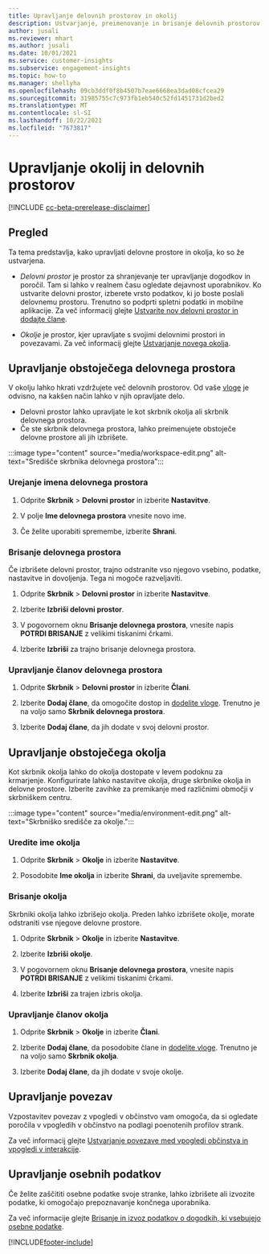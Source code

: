 ```yaml
---
title: Upravljanje delovnih prostorov in okolij
description: Ustvarjanje, preimenovanje in brisanje delovnih prostorov in okolij.
author: jusali
ms.reviewer: mhart
ms.author: jusali
ms.date: 10/01/2021
ms.service: customer-insights
ms.subservice: engagement-insights
ms.topic: how-to
ms.manager: shellyha
ms.openlocfilehash: 09cb3ddf0f8b4507b7eae6668ea3dad08cfcea29
ms.sourcegitcommit: 31985755c7c973fb1eb540c52fd1451731d2bed2
ms.translationtype: MT
ms.contentlocale: sl-SI
ms.lasthandoff: 10/22/2021
ms.locfileid: "7673817"
---
```

# <a name="manage-environments-and-workspaces"></a>Upravljanje okolij in delovnih prostorov

[!INCLUDE [cc-beta-prerelease-disclaimer](includes/cc-beta-prerelease-disclaimer.md)]

## <a name="overview"></a>Pregled

Ta tema predstavlja, kako upravljati delovne prostore in okolja, ko so že ustvarjena. 

- *Delovni prostor* je prostor za shranjevanje ter upravljanje dogodkov in poročil. Tam si lahko v realnem času ogledate dejavnost uporabnikov. Ko ustvarite delovni prostor, izberete vrsto podatkov, ki jo boste poslali delovnemu prostoru. Trenutno so podprti spletni podatki in mobilne aplikacije. Za več informacij glejte [Ustvarite nov delovni prostor in dodajte člane](create-workspace.md).

- *Okolje* je prostor, kjer upravljate s svojimi delovnimi prostori in povezavami. Za več informacij glejte [Ustvarjanje novega okolja](create-new-environment.md).

## <a name="manage-an-existing-workspace"></a>Upravljanje obstoječega delovnega prostora

V okolju lahko hkrati vzdržujete več delovnih prostorov. Od vaše [vloge](user-roles.md) je odvisno, na kakšen način lahko v njih opravljate delo. 

 - Delovni prostor lahko upravljate le kot skrbnik okolja ali skrbnik delovnega prostora.
 - Če ste skrbnik delovnega prostora, lahko preimenujete obstoječe delovne prostore ali jih izbrišete. 

:::image type="content" source="media/workspace-edit.png" alt-text="Središče skrbnika delovnega prostora":::

### <a name="edit-a-workspace-name"></a>Urejanje imena delovnega prostora

1. Odprite **Skrbnik** > **Delovni prostor** in izberite **Nastavitve**.

1. V polje **Ime delovnega prostora** vnesite novo ime.

1. Če želite uporabiti spremembe, izberite **Shrani**.

### <a name="delete-a-workspace"></a>Brisanje delovnega prostora

Če izbrišete delovni prostor, trajno odstranite vso njegovo vsebino, podatke, nastavitve in dovoljenja. Tega ni mogoče razveljaviti.

1. Odprite **Skrbnik** > **Delovni prostor** in izberite **Nastavitve**.

1. Izberite **Izbriši delovni prostor**. 

1. V pogovornem oknu **Brisanje delovnega prostora**, vnesite napis **POTRDI BRISANJE** z velikimi tiskanimi črkami. 

1. Izberite **Izbriši** za trajno brisanje delovnega prostora.

### <a name="manage-workspace-members"></a>Upravljanje članov delovnega prostora

1. Odprite **Skrbnik** > **Delovni prostor** in izberite **Člani**.

1. Izberite **Dodaj člane**, da omogočite dostop in [dodelite vloge](user-roles.md). Trenutno je na voljo samo **Skrbnik delovnega prostora**.

1. Izberite **Dodaj člane**, da jih dodate v svoj delovni prostor.

## <a name="manage-an-existing-environment"></a>Upravljanje obstoječega okolja

Kot skrbnik okolja lahko do okolja dostopate v levem podoknu za krmarjenje. Konfigurirate lahko nastavitve okolja, druge skrbnike okolja in delovne prostore. Izberite zavihke za premikanje med različnimi območji v skrbniškem centru.

:::image type="content" source="media/environment-edit.png" alt-text="Skrbniško središče za okolje.":::

### <a name="edit-an-environment-name"></a>Uredite ime okolja

1. Odprite **Skrbnik** > **Okolje** in izberite **Nastavitve**.

1. Posodobite **Ime okolja** in izberite **Shrani**, da uveljavite spremembe.

### <a name="delete-an-environment"></a>Brisanje okolja

Skrbniki okolja lahko izbrišejo okolja. Preden lahko izbrišete okolje, morate odstraniti vse njegove delovne prostore.

1. Odprite **Skrbnik** > **Okolje** in izberite **Nastavitve**.

1. Izberite **Izbriši okolje**. 

1. V pogovornem oknu **Brisanje delovnega prostora**, vnesite napis **POTRDI BRISANJE** z velikimi tiskanimi črkami. 

1. Izberite **Izbriši** za trajen izbris okolja.

### <a name="manage-environment-members"></a>Upravljanje članov okolja

1. Odprite **Skrbnik** > **Okolje** in izberite **Člani**.

1. Izberite **Dodaj člane**, da posodobite člane in [dodelite vloge](user-roles.md). Trenutno je na voljo samo **Skrbnik okolja**.

1. Izberite **Dodaj člane**, da jih dodate v svoje okolje.

## <a name="manage-connections"></a>Upravljanje povezav

Vzpostavitev povezav z vpogledi v občinstvo vam omogoča, da si ogledate poročila v vpogledih v občinstvo na podlagi poenotenih profilov strank. 

Za več informacij glejte [Ustvarjanje povezave med vpogledi občinstva in vpogledi v interakcije](integrate-audience-insights-engagement-insights.md).

## <a name="manage-personal-data"></a>Upravljanje osebnih podatkov

Če želite zaščititi osebne podatke svoje stranke, lahko izbrišete ali izvozite podatke, ki omogočajo prepoznavanje končnega uporabnika.

Za več informacije glejte [Brisanje in izvoz podatkov o dogodkih, ki vsebujejo osebne podatke](../dsr-rights-requests.md#deleting-and-exporting-event-data-containing-end-user-identifiable-information).

[!INCLUDE[footer-include](../includes/footer-banner.md)]
